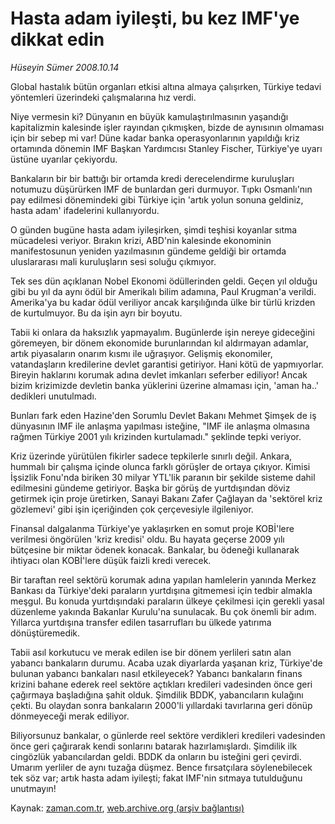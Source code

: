 # Hasta adam iyileşti, bu kez IMF'ye dikkat edin

*Hüseyin Sümer 2008.10.14*

<tr><td class="metin" colspan="2" style="padding-top: 20px; padding-left: 5px; padding-right: 10px;">Global hastalık bütün organları etkisi altına almaya çalışırken, Türkiye tedavi yöntemleri üzerindeki çalışmalarına hız verdi.</td></tr><tr><td class="metin" colspan="2" style="padding-top: 20px; padding-left: 5px; padding-right: 10px;"><p>Niye vermesin ki? Dünyanın en büyük kamulaştırılmasının yaşandığı kapitalizmin kalesinde işler rayından çıkmışken, bizde de aynısının olmaması için bir sebep mi var! Düne kadar banka operasyonlarının yapıldığı kriz ortamında dönemin IMF Başkan Yardımcısı Stanley Fischer, Türkiye'ye uyarı üstüne uyarılar çekiyordu. 
<p> Bankaların bir bir battığı bir ortamda kredi derecelendirme kuruluşları notumuzu düşürürken IMF de bunlardan geri durmuyor. Tıpkı Osmanlı'nın pay edilmesi dönemindeki gibi Türkiye için 'artık yolun sonuna geldiniz, hasta adam' ifadelerini kullanıyordu. 
<p> O günden bugüne hasta adam iyileşirken, şimdi teşhisi koyanlar sıtma mücadelesi veriyor. Bırakın krizi, ABD'nin kalesinde ekonominin manifestosunun yeniden yazılmasının gündeme geldiği bir ortamda uluslararası mali kuruluşların sesi soluğu çıkmıyor. 
<p> Tek ses dün açıklanan Nobel Ekonomi ödüllerinden geldi. Geçen yıl olduğu gibi bu yıl da aynı ödül bir Amerikalı bilim adamına, Paul Krugman'a verildi. Amerika'ya bu kadar ödül veriliyor ancak karşılığında ülke bir türlü krizden de kurtulmuyor. Bu da işin ayrı bir boyutu. 
<p> Tabii ki onlara da haksızlık yapmayalım. Bugünlerde işin nereye gideceğini göremeyen, bir dönem ekonomide burunlarından kıl aldırmayan adamlar, artık piyasaların onarım kısmı ile uğraşıyor. Gelişmiş ekonomiler, vatandaşların kredilerine devlet garantisi getiriyor. Hani kötü de yapmıyorlar. Bireyin haklarını korumak adına devlet imkanları seferber ediliyor! Ancak bizim krizimizde devletin banka yüklerini üzerine almaması için, 'aman ha..' dedikleri unutulmadı. 
<p> Bunları fark eden Hazine'den Sorumlu Devlet Bakanı Mehmet Şimşek de iş dünyasının IMF ile anlaşma yapılması isteğine, "IMF ile anlaşma olmasına rağmen Türkiye 2001 yılı krizinden kurtulamadı." şeklinde tepki veriyor. 
<p> Kriz üzerinde yürütülen fikirler sadece tepkilerle sınırlı değil. Ankara, hummalı bir çalışma içinde olunca farklı görüşler de ortaya çıkıyor. Kimisi İşsizlik Fonu'nda biriken 30 milyar YTL'lik paranın bir şekilde sisteme dahil edilmesini gündeme getiriyor. Başka bir görüş de yurtdışından döviz getirmek için proje üretirken, Sanayi Bakanı Zafer Çağlayan da 'sektörel kriz gözlemevi' gibi işin içeriğinden çok çerçevesiyle ilgileniyor. 
<p> Finansal dalgalanma Türkiye'ye yaklaşırken en somut proje KOBİ'lere verilmesi öngörülen 'kriz kredisi' oldu. Bu hayata geçerse 2009 yılı bütçesine bir miktar ödenek konacak. Bankalar, bu ödeneği kullanarak ihtiyacı olan KOBİ'lere düşük faizli kredi verecek. 
<p> Bir taraftan reel sektörü korumak adına yapılan hamlelerin yanında Merkez Bankası da Türkiye'deki paraların yurtdışına gitmemesi için tedbir almakla meşgul. Bu konuda yurtdışındaki paraların ülkeye çekilmesi için gerekli yasal düzenleme yakında Bakanlar Kurulu'na sunulacak. Bu çok önemli bir adım. Yıllarca yurtdışına transfer edilen tasarrufları bu ülkede yatırıma dönüştüremedik. 
<p> Tabii asıl korkutucu ve merak edilen ise bir dönem yerlileri satın alan yabancı bankaların durumu. Acaba uzak diyarlarda yaşanan kriz, Türkiye'de bulunan yabancı bankaları nasıl etkileyecek? Yabancı bankaların finans krizini bahane ederek reel sektöre açtıkları kredileri vadesinden önce geri çağırmaya başladığına şahit olduk. Şimdilik BDDK, yabancıların kulağını çekti. Bu olaydan sonra bankaların 2000'li yıllardaki tavırlarına geri dönüp dönmeyeceği merak ediliyor. 
<p> Biliyorsunuz bankalar, o günlerde reel sektöre verdikleri kredileri vadesinden önce geri çağırarak kendi sonlarını batarak hazırlamışlardı. Şimdilik ilk cingözlük yabancılardan geldi. BDDK da onların bu isteğini geri çevirdi. Umarım yerliler de aynı tuzağa düşmez. Bence fırsatçılara söylenebilecek tek söz var; artık hasta adam iyileşti; fakat IMF'nin sıtmaya tutulduğunu unutmayın!<br/></p></p></p></p></p></p></p></p></p></p></p></td></tr>

Kaynak: [zaman.com.tr](http://zaman.com.tr/yazar.do?yazino=748999), [web.archive.org (arşiv bağlantısı)](http://web.archive.org/web/20081014160207/http://zaman.com.tr:80/yazar.do?yazino=748999)
